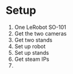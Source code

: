 
# Setup
1. One LeRobot SO-101
2. Get the two cameras
3. Get two stands
4. Set up robot
5. Set up stands
6. Get steam IPs
7.
